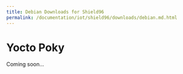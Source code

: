 ```yaml
---
title: Debian Downloads for Shield96
permalink: /documentation/iot/shield96/downloads/debian.md.html
---
```



# Yocto Poky

Coming soon...